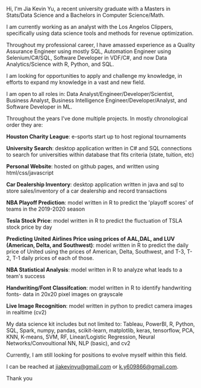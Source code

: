 Hi, I'm Jia Kevin Yu, a recent university graduate with a Masters in Stats/Data Science and a Bachelors in Computer Science/Math. 

I am currently working as an analyst with the Los Angelos Clippers, specifically using data science tools and methods for revenue optimization. 

Throughout my professional career, I have amassed experience as a Quality Assurance Engineer using mostly SQL, Automation Engineer using Selenium/C#/SQL, Software Developer in VDF/C#, and now Data Analytics/Science with R, Python, and SQL.

I am looking for opportunities to apply and challenge my knowledge, in efforts to expand my knowledge in a vast and new field. 

I am open to all roles in: Data Analyst/Engineer/Developer/Scientist, Business Analyst, Business Intelligence Engineer/Developer/Analyst, and Software Developer in ML.

Throughout the years I've done multiple projects. In mostly chronological order they are:

**Houston Charity League**: e-sports start up to host regional tournaments

**University Search**: desktop application written in C# and SQL connections to search for universities within database that fits criteria (state, tuition, etc)

**Personal Website**: hosted on github pages, and written using html/css/javascript

 **Car Dealership Inventory**: desktop application written in java and sql to store sales/inventory of a car dealership and record transactions

  **NBA Playoff Prediction**: model written in R to predict the 'playoff scores' of teams in the 2019-2020 season 

  **Tesla Stock Price**: model written in R to predict the fluctuation of TSLA stock price by day

  **Predicting United Airlines Price using prices of AAL,DAL, and LUV (American, Delta, and Southwest)**: model written in R to predict the daily price of United using the prices of American, Delta, Southwest, and T-3, T-2, T-1 daily prices of each of those.

  **NBA Statistical Analysis**: model written in R to analyze what leads to a team's success

  **Handwriting/Font Classifcation**: model written in R to identify handwriting fonts- data in 20x20 pixel images on grayscale

  **Live Image Recognition**: model written in python to predict camera images in realtime (cv2)


My data science kit includes but not limited to: Tableau, PowerBI, R, Python, SQL, Spark, numpy, pandas, scikit-learn, matplotlib, keras, tensorflow, PCA, KNN, K-means, SVM, RF, Linear/Logistic Regression, Neural Networks/Convoultional NN, NLP (basic), and cv2


Currently, I am still looking for positions to evolve myself within this field. 

I can be reached at jiakevinyu@gmail.com or k.y609866@gmail.com. 

Thank you
